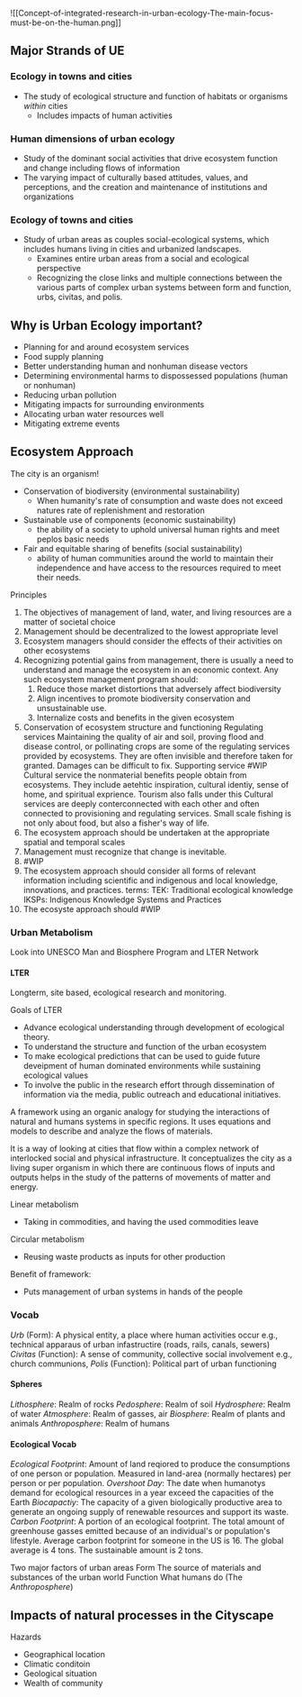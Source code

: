 ![[Concept-of-integrated-research-in-urban-ecology-The-main-focus-must-be-on-the-human.png]]
## Major Strands of UE

### Ecology in towns and cities

- The study of ecological structure and function of habitats or organisms *within* cities
	- Includes impacts of human activities
### Human dimensions of urban ecology

- Study of the dominant social activities that drive ecosystem function and change including flows of information
- The varying impact of culturally based attitudes, values, and perceptions, and the creation and maintenance of institutions and organizations

### Ecology of towns and cities

- Study of urban areas as couples social-ecological systems, which includes humans living in cities and urbanized landscapes.
	- Examines entire urban areas from a social and ecological perspective
	- Recognizing the close links and multiple connections between the various parts of complex urban systems between form and function, urbs, civitas, and polis.
## Why is Urban Ecology important?
- Planning for and around ecosystem services
- Food supply planning
- Better understanding human and nonhuman disease vectors
- Determining environmental harms to dispossessed populations (human or nonhuman)
- Reducing urban pollution
- Mitigating impacts for surrounding environments
- Allocating urban water resources well
- Mitigating extreme events

## Ecosystem Approach
The city is an organism!


- Conservation of biodiversity (environmental sustainability)
	- When humanity's rate of consumption and waste does not exceed natures rate of replenishment and restoration
- Sustainable use of components (economic sustainability)
	- the ability of a society to uphold universal human rights and meet peplos basic needs
- Fair and equitable sharing of benefits (social sustainability)
	- ability of human communities around the world to maintain their independence and have access to the resources required to meet their needs.

Principles
1. The objectives of management of land, water, and living resources are a matter of societal choice
2. Management should be decentralized to the lowest appropriate level
3. Ecosystem managers should consider the effects of their activities on other ecosystems
4. Recognizing potential gains from management, there is usually a need to understand and manage the ecosystem in an economic context. Any such ecosystem management program should:
	1. Reduce those market distortions that adversely affect biodiversity
	2. Align incentives to promote biodiversity conservation and unsustainable use.
	3. Internalize costs and benefits in the given ecosystem 
5. Conservation of ecosystem structure and functioning 
	Regulating services
		Maintaining the quality of air and soil, proving flood and disease control, or pollinating crops are some of the regulating services provided by ecosystems. They are often invisible and therefore taken for granted. Damages can be difficult to fix.
	Supporting service
		#WIP
	Cultural service
		the nonmaterial benefits people obtain from ecosystems. They include aetehtic inspiration, cultural identiy, sense of home, and spiritual exprience. Tourism also falls under this
		Cultural services are deeply conterconnected with each other and often connected to provisioning and regulating services. Small scale fishing is not only about food, but also a fisher's way of life. 
6. The ecosystem approach should be undertaken at the appropriate spatial and temporal scales
7. Management must recognize that change is inevitable.
8. #WIP 
9. The ecosystem approach should consider all forms of relevant information including scientific and indigenous and local knowledge, innovations, and practices.
	terms:
		TEK: Traditional ecological knowledge
		IKSPs: Indigenous Knowledge Systems and Practices
10. The ecosyste approach should #WIP 

### Urban Metabolism
Look into UNESCO Man and Biosphere Program and LTER Network
#### LTER
Longterm, site based, ecological research and monitoring.

Goals of LTER
- Advance ecological understanding through development of ecological theory.
- To understand the structure and function of the urban ecosystem
- To make ecological predictions that can be used to guide future deveipment of human dominated environments while sustaining ecological values
- To involve the public in the research effort through dissemination of information via the media, public outreach and educational initiatives.

A framework using an organic analogy for studying the interactions of natural and humans systems in specific regions. It uses equations and models to describe and analyze the flows of materials.

It is a way of looking at cities that flow within a complex network of interlocked social and physical infrastructure. It conceptualizes the city as a living super organism in which there are continuous flows of inputs and outputs helps in the study of the patterns of movements of matter and energy.

Linear metabolism
- Taking in commodities, and having the used commodities leave 

Circular metabolism
- Reusing waste products as inputs for other production

Benefit of framework:
- Puts management of urban systems in hands of the people


### Vocab
*Urb* (Form): A physical entity, a place where human activities occur
	e.g., technical apparaus of urban infastructire (roads, rails, canals, sewers)
*Civitas* (Function): A sense of community, collective social involvement
	e.g., church communions, 
*Polis* (Function): Political part of urban functioning
#### Spheres
*Lithosphere*: Realm of rocks
*Pedosphere*: Realm of soil
*Hydrosphere*: Realm of water
*Atmosphere*: Realm of gasses, air
*Biosphere*: Realm of plants and animals
*Anthroposphere*: Realm of humans

#### Ecological Vocab
*Ecological Footprint*: Amount of land reqiored to produce the consumptions of one person or population. Measured in land-area (normally hectares) per person or per population. 
*Overshoot Day*: The date when humanotys demand for ecological resources in a year exceed the capacities of the Earth
*Biocapactiy*: The capacity of a given biologically productive area to generate an ongoing supply of renewable resources and support its waste.
*Carbon Footprint*: A portion of an ecological footprint. The total amount of greenhouse gasses emitted because of an individual's or population's lifestyle.
	Average carbon footprint for someone in the US is 16. The global average is 4 tons. The sustainable amount is 2 tons. 



Two major factors of urban areas
Form
	The source of materials and substances of the urban world
Function
	What humans do (The *Anthroposphere*)


## Impacts of natural processes in the Cityscape

Hazards
- Geographical location
- Climatic conditoin
- Geological situation
- Wealth of community